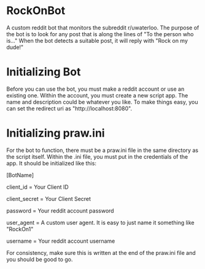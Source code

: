 # RockOnBot

A custom reddit bot that monitors the subreddit r/uwaterloo.
The purpose of the bot is to look for any post that is along the lines of "To the person who is..."
When the bot detects a suitable post, it will reply with "Rock on my dude!"

# Initializing Bot
Before you can use the bot, you must make a reddit account or use an existing one. Within the account, you must create a new script app. The name and description could be whatever you like. To make things easy, you can set the redirect uri as "http://localhost:8080".

# Initializing praw.ini
For the bot to function, there must be a praw.ini file in the same directory as the script itself. Within the .ini file, you must put in the credentials of the app. It should be initialized like this:

[BotName]

client_id = Your Client ID

client_secret = Your Client Secret

password = Your reddit account password

user_agent = A custom user agent. It is easy to just name it something like "RockOn1"

username = Your reddit account username


For consistency, make sure this is written at the end of the praw.ini file and you should be good to go.
